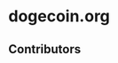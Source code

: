 # dogecoin.org

## Contributors

<!-- readme: contributors -start -->
<!-- readme: contributors -end -->
